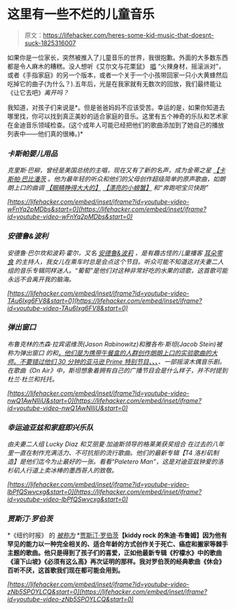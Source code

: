 # 这里有一些不烂的儿童音乐

> 原文：<https://lifehacker.com/heres-some-kid-music-that-doesnt-suck-1825316007>

如果你是一位家长，突然被推入了儿童音乐的世界，我很抱歉。外面的大多数东西都是令人麻木的糟糕。没人想听《艾尔文与花栗鼠》 [唱](https://www.youtube.com/watch?time_continue=1&v=El-VVtqC8VY) “火辣身材，摇滚派对”，或者《手指家庭》的另一个版本，或者一个关于一个小孩带回家一只小大黄蜂然后吃掉它的曲子(为什么？).五年后，光是在我家就有无数次的回放，我们最终能让《让它去吧》*离开吗？*



我知道，对孩子们来说是*。但是爸爸妈妈不应该受苦。幸运的是，如果你知道去哪里找，你可以找到真正美妙的适合家庭的音乐。这里有五个神奇的乐队和艺术家在金迪音乐领域检查。(这个成年人可能已经把他们的歌曲添加到了她自己的播放列表中——他们真的很棒。)*

### ***卡斯帕婴儿用品***

*克里斯·巴柳，曾经是美国总统的主唱，现在又有了新的名声，成为金蒂之星 [【卡斯帕·巴比潘茨](https://www.babypantsmusic.com/) 。他为最年轻的听众和他们的父母创作超级简单的原声歌曲，如朗朗上口的曲调 [【眼睛睁得大大的】](https://www.youtube.com/watch?v=a1eZXClDGQ0) [【漂亮的小螃蟹】](https://www.youtube.com/watch?v=g1UsyGu_udQ) 和“奔跑吧宝贝快跑”*

 *[https://lifehacker.com/embed/inset/iframe?id=youtube-video-wFnYq2pMDbs&start=0](https://lifehacker.com/embed/inset/iframe?id=youtube-video-wFnYq2pMDbs&start=0)* 

### *安德鲁&波利*

*安德鲁·巴尔坎和波莉·霍尔，又名 [安德鲁&波莉](http://andrewandpolly.com/) ，是有趣古怪的儿童播客 [耳朵零食](https://www.earsnacks.org/) 的主持人，我女儿在乘车时总是会点这个节目。听众可能不知道这对夫妻二人组的音乐专辑同样迷人。“葡萄”是他们对这种非常好吃的水果的颂歌，这首歌可能永远不会离开我的脑海。*

 *[https://lifehacker.com/embed/inset/iframe?id=youtube-video-TAu6Ixg6FV8&start=0](https://lifehacker.com/embed/inset/iframe?id=youtube-video-TAu6Ixg6FV8&start=0)* 

### *弹出窗口*

*布鲁克林的杰森·拉宾诺维茨(Jason Rabinowitz)和雅各布·斯坦(Jacob Stein)被称为弹出窗口 的和[，他们是为携带午餐盒的人群创作朗朗上口的实验歌曲的大师。不要错过他们 30 分钟的亚马逊 Prime 特别节目、、](http://thepopups.com/)[、](https://www.amazon.com/Pop-Ups-Great-Pretenders-Club/dp/B019P9HIZ6?asc_campaign=InlineText&asc_refurl=https://lifehacker.com/heres-some-kid-music-that-doesnt-suck-1825316007&asc_source=&tag=kinjalifehackerlink-20)、一部摇滚木偶音乐剧。在歌曲《On Air》中，斯坦想象着拥有自己的广播节目会是什么样子，并不时提到杜兰·杜兰和托托。*

 *[https://lifehacker.com/embed/inset/iframe?id=youtube-video-nwQ1AwNIIiU&start=0](https://lifehacker.com/embed/inset/iframe?id=youtube-video-nwQ1AwNIIiU&start=0)* 

### *幸运迪亚兹和家庭即兴乐队* 

*由夫妻二人组 Lucky Diaz 和艾丽夏·加迪斯领导的格莱美获奖组合 在过去的八年里一直在制作充满活力、不可抗拒的流行歌曲。他们的最新专辑【T4 洛杉矶制造】是他们迄今为止最好的一张。看看“Paletero Man”，这是对迪亚兹钟爱的洛杉矶人行道上卖冰棒的墨西哥人的致敬。*

 *[https://lifehacker.com/embed/inset/iframe?id=youtube-video-lbPfQSwvcxg&start=0](https://lifehacker.com/embed/inset/iframe?id=youtube-video-lbPfQSwvcxg&start=0)* 

### *贾斯汀·罗伯茨*

*《纽约时报》 的 [*被称为*](https://www.nytimes.com/2010/04/29/fashion/29justin.html?hpw) *[贾斯汀·罗伯茨](http://www.justinroberts.org/)**【kiddy rock 的朱迪·布鲁姆】因为他有罕见的能力以一种完全相关的、适合年龄的方式创作关于死亡、癌症和搬家等棘手主题的歌曲。他只是得到了孩子们的喜爱，正如他最新专辑《柠檬水》中的歌曲《滚下山坡》《必须有这么高》再次证明的那样。我对罗伯茨的经典歌曲《休会》百听不厌，这首歌我们现在都可能会用到。**

 *[https://lifehacker.com/embed/inset/iframe?id=youtube-video-zNb5SPOYLCQ&start=0](https://lifehacker.com/embed/inset/iframe?id=youtube-video-zNb5SPOYLCQ&start=0)*